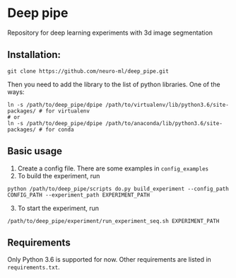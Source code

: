 # Deep pipe

Repository for deep learning experiments with 3d image segmentation


## Installation:
```
git clone https://github.com/neuro-ml/deep_pipe.git

```
Then you need to add the library to the list of python libraries. One of the ways:
```
ln -s /path/to/deep_pipe/dpipe /path/to/virtualenv/lib/python3.6/site-packages/ # for virtualenv
# or
ln -s /path/to/deep_pipe/dpipe /path/to/anaconda/lib/python3.6/site-packages/ # for conda
```

## Basic usage

1. Create a config file. There are some examples in `config_examples`
2. To build the experiment, run 
```
python /path/to/deep_pipe/scripts do.py build_experiment --config_path CONFIG_PATH --experiment_path EXPERIMENT_PATH
```

3. To start the experiment, run 
```
/path/to/deep_pipe/experiment/run_experiment_seq.sh EXPERIMENT_PATH
```

## Requirements

Only Python 3.6 is supported for now.
Other requirements are listed in `requirements.txt`.
